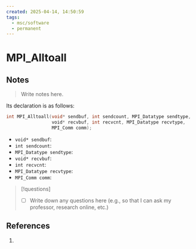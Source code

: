 ```yaml
---
created: 2025-04-14, 14:50:59
tags:
  - msc/software
  - permanent
---
```

# MPI_Alltoall

## Notes

> Write notes here.

Its declaration is as follows:

```c
int MPI_Alltoall(void* sendbuf, int sendcount, MPI_Datatype sendtype,
                 void* recvbuf, int recvcnt, MPI_Datatype recvtype,
                 MPI_Comm comm);
```

- `void* sendbuf`:
- `int sendcount`:
- `MPI_Datatype sendtype`:
- `void* recvbuf`:
- `int recvcnt`:
- `MPI_Datatype recvtype`:
- `MPI_Comm comm`:

> [!questions]
> - [ ] Write down any questions here (e.g., so that I can ask my professor, research online, etc.)

## References

1. 
